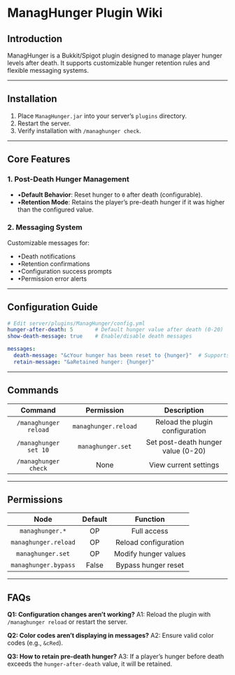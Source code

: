 # ManagHunger Plugin Wiki

## Introduction

ManagHunger is a Bukkit/Spigot plugin designed to manage player hunger levels after death. It supports customizable hunger retention rules and flexible messaging systems.

------

## Installation

1. Place `ManagHunger.jar` into your server’s `plugins` directory.
2. Restart the server.
3. Verify installation with `/managhunger check`.

------

## Core Features

### 1. Post-Death Hunger Management

- •**Default Behavior**: Reset hunger to `0` after death (configurable).
- •**Retention Mode**: Retains the player’s pre-death hunger if it was higher than the configured value.

### 2. Messaging System

Customizable messages for:

- •Death notifications
- •Retention confirmations
- •Configuration success prompts
- •Permission error alerts

------

## Configuration Guide

```yaml
# Edit server/plugins/ManagHunger/config.yml  
hunger-after-death: 5       # Default hunger value after death (0-20)  
show-death-message: true    # Enable/disable death messages  

messages:  
  death-message: "&cYour hunger has been reset to {hunger}"  # Supports color codes & placeholders  
  retain-message: "&aRetained hunger: {hunger}"  
```

------

## Commands

|        Command        |      Permission      |            Description             |
| :-------------------: | :------------------: | :--------------------------------: |
| `/managhunger reload` | `managhunger.reload` |  Reload the plugin configuration   |
| `/managhunger set 10` |  `managhunger.set`   | Set post-death hunger value (0-20) |
| `/managhunger check`  |         None         |       View current settings        |

------

## Permissions

|         Node         | Default |       Function       |
| :------------------: | :-----: | :------------------: |
|   `managhunger.*`    |   OP    |     Full access      |
| `managhunger.reload` |   OP    | Reload configuration |
|  `managhunger.set`   |   OP    | Modify hunger values |
| `managhunger.bypass` |  False  | Bypass hunger reset  |

------

## FAQs

**Q1: Configuration changes aren’t working?**
A1: Reload the plugin with `/managhunger reload` or restart the server.

**Q2: Color codes aren’t displaying in messages?**
A2: Ensure valid color codes (e.g., `&cRed`).

**Q3: How to retain pre-death hunger?**
A3: If a player’s hunger before death exceeds the `hunger-after-death` value, it will be retained.
